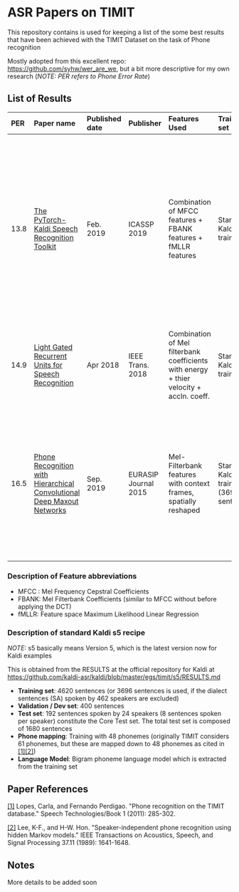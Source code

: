 # ASR Papers on TIMIT

This repository contains is used for keeping a list of the some best results that have been achieved with the TIMIT Dataset
on the task of Phone recognition

Mostly adopted from this excellent repo: https://github.com/syhw/wer_are_we, but 
a bit more descriptive for my own research (*NOTE: PER refers to Phone Error Rate*)

## List of Results
| PER     | Paper name                    | Published date | Publisher | Features Used                    | Training set | Testing set | Validation set | Notes                            |
| :------ | :----------------------------- | :------------- | :-------- | :------------------------------- | :--------------------------- | :------------------------------- | :------------------------------------ | ----------------------------------------------------------------------------- |
| 13.8 |[The PyTorch-Kaldi Speech Recognition Toolkit](https://ieeexplore.ieee.org/iel7/8671773/8682151/08683713.pdf?casa_token=EZf9YkoOqWsAAAAA:zxL4ECdXNBy6-GNhdnYNR30Wxsp6G_4vlbj642lxbCfhm0yn94nbgRHh3tve54LpbwQB3oR-)|Feb. 2019|ICASSP 2019|Combination of MFCC features + FBANK features + fMLLR features|Standard Kaldi s5 training set|Core Test set|As per Kaldi s5|Used DNN-HMM hybrid architecture, but instead of a regular DNN used a combination of 3 networks: MLP, Li-GRU and MLP to estimate posterior probabilities of phones, given the utterance features (DNNs were trained discriminatively as per standard practices for DNN-HMM)| 
| 14.9 |[Light Gated Recurrent Units for Speech Recognition](https://arxiv.org/pdf/1803.10225)|Apr 2018|IEEE Trans. 2018|Combination of Mel filterbank coefficients with energy + thier velocity + accln. coeff.|Standard Kaldi s5 training set|Core Test set|Standard s5 dev set|End-to-End CTC training, removed reset gate of GRU, ReLU activations insead of Tanh + Batch Normalization|  
| 16.5 |[Phone Recognition with Hierarchical Convolutional Deep Maxout Networks](https://link.springer.com/content/pdf/10.1186%2Fs13636-015-0068-3.pdf)|Sep. 2019| EURASIP Journal 2015 |Mel-Filterbank features with context frames, spatially reshaped|Standard Kaldi s5 training set (3696 sentences)|Core Test set|10 % of training set (random)|Used DNN-HMM hybrid architecture, but instead of a regular DNN used Hierarchical maxout CNN + Dropout to estimate posterior probabilities of phones (used 61 phone labels while training, 39 while testing)|

### Description of Feature abbreviations

- MFCC : Mel Frequency Cepstral Coefficients
- FBANK: Mel Filterbank Coefficients (similar to MFCC without before applying the DCT)
- fMLLR: Feature space Maximum Likelihood Linear Regression

### Description of standard Kaldi s5 recipe 

*NOTE:* s5 basically means Version 5, which is the latest version now for Kaldi examples

This is obtained from the RESULTS at the official repository for Kaldi at https://github.com/kaldi-asr/kaldi/blob/master/egs/timit/s5/RESULTS.md

- **Training set**: 4620 sentences (or 3696 sentences is used, if the dialect sentences (SA) spoken by 462 speakers are excluded)
- **Validation / Dev set**: 400 sentences
- **Test set**: 192 sentences spoken by 24 speakers (8 sentences spoken per speaker) constitute the Core Test set. The total test set is composed of 1680 sentences
- **Phone mapping**: Training with 48 phonemes (originally TIMIT considers 61 phonemes, but these are mapped down to 48 phonemes as cited in [[1]](https://www.intechopen.com/books/speech-technologies/phoneme-recognition-on-the-timit-database)[[2]](https://ieeexplore.ieee.org/iel1/29/1758/00046546.pdf?casa_token=sXvGQS2ptokAAAAA:rMibo9lch5X03TUxV5seLNWkugLwYZ6RKKqrGU-HfLfXfCbXclIpYc0lHnJnCl8UB3dOYktL))
- **Language Model**: Bigram phoneme language model which is extracted from the training set

## Paper References

[[1]](https://www.intechopen.com/books/speech-technologies/phoneme-recognition-on-the-timit-database) Lopes, Carla, and Fernando Perdigao. "Phone recognition on the TIMIT database." Speech Technologies/Book 1 (2011): 285-302.

[[2]](https://ieeexplore.ieee.org/iel1/29/1758/00046546.pdf?casa_token=sXvGQS2ptokAAAAA:rMibo9lch5X03TUxV5seLNWkugLwYZ6RKKqrGU-HfLfXfCbXclIpYc0lHnJnCl8UB3dOYktL) Lee, K-F., and H-W. Hon. "Speaker-independent phone recognition using hidden Markov models." IEEE Transactions on Acoustics, Speech, and Signal Processing 37.11 (1989): 1641-1648.

## Notes

More details to be added soon
